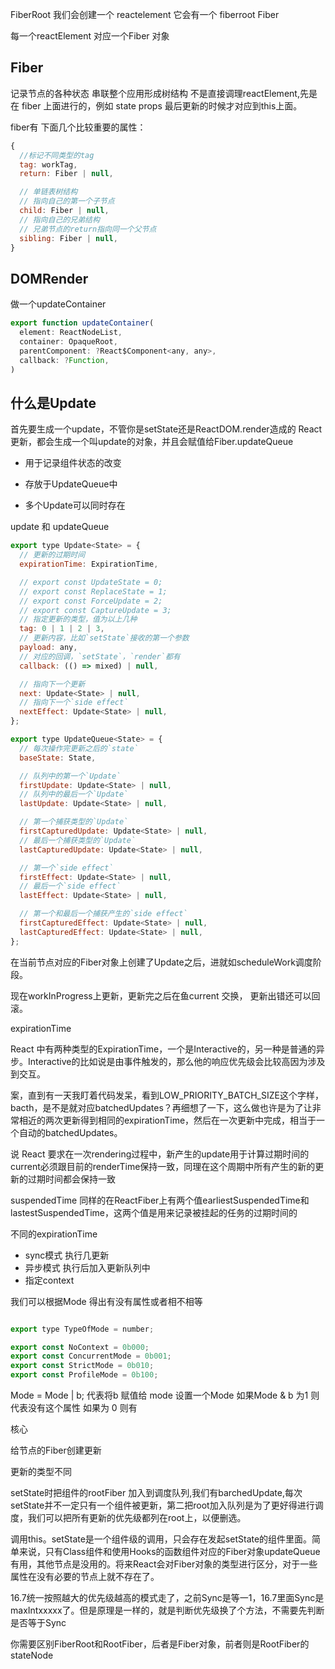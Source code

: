 

FiberRoot
我们会创建一个 reactelement 它会有一个 fiberroot
Fiber

每一个reactElement 对应一个Fiber 对象

## Fiber
记录节点的各种状态
串联整个应用形成树结构
不是直接调理reactElement,先是在 fiber 上面进行的，例如 state props 最后更新的时候才对应到this上面。


fiber有 下面几个比较重要的属性：
```js
{
  //标记不同类型的tag
  tag: workTag,
  return: Fiber | null,

  // 单链表树结构
  // 指向自己的第一个子节点
  child: Fiber | null,
  // 指向自己的兄弟结构
  // 兄弟节点的return指向同一个父节点
  sibling: Fiber | null,
}
```

## DOMRender

做一个updateContainer

```js
export function updateContainer(
  element: ReactNodeList,
  container: OpaqueRoot,
  parentComponent: ?React$Component<any, any>,
  callback: ?Function,
)

```

## 什么是Update

首先要生成一个update，不管你是setState还是ReactDOM.render造成的 React 更新，都会生成一个叫update的对象，并且会赋值给Fiber.updateQueue

* 用于记录组件状态的改变

* 存放于UpdateQueue中

* 多个Update可以同时存在

update 和 updateQueue
```js
export type Update<State> = {
  // 更新的过期时间
  expirationTime: ExpirationTime,

  // export const UpdateState = 0;
  // export const ReplaceState = 1;
  // export const ForceUpdate = 2;
  // export const CaptureUpdate = 3;
  // 指定更新的类型，值为以上几种
  tag: 0 | 1 | 2 | 3,
  // 更新内容，比如`setState`接收的第一个参数
  payload: any,
  // 对应的回调，`setState`，`render`都有
  callback: (() => mixed) | null,

  // 指向下一个更新
  next: Update<State> | null,
  // 指向下一个`side effect`
  nextEffect: Update<State> | null,
};

```

```js
export type UpdateQueue<State> = {
  // 每次操作完更新之后的`state`
  baseState: State,

  // 队列中的第一个`Update`
  firstUpdate: Update<State> | null,
  // 队列中的最后一个`Update`
  lastUpdate: Update<State> | null,

  // 第一个捕获类型的`Update`
  firstCapturedUpdate: Update<State> | null,
  // 最后一个捕获类型的`Update`
  lastCapturedUpdate: Update<State> | null,

  // 第一个`side effect`
  firstEffect: Update<State> | null,
  // 最后一个`side effect`
  lastEffect: Update<State> | null,

  // 第一个和最后一个捕获产生的`side effect`
  firstCapturedEffect: Update<State> | null,
  lastCapturedEffect: Update<State> | null,
};

```
在当前节点对应的Fiber对象上创建了Update之后，进就如scheduleWork调度阶段。

现在workInProgress上更新，更新完之后在鱼current 交换， 更新出错还可以回滚。


expirationTime

React 中有两种类型的ExpirationTime，一个是Interactive的，另一种是普通的异步。Interactive的比如说是由事件触发的，那么他的响应优先级会比较高因为涉及到交互。

案，直到有一天我盯着代码发呆，看到LOW_PRIORITY_BATCH_SIZE这个字样，bacth，是不是就对应batchedUpdates？再细想了一下，这么做也许是为了让非常相近的两次更新得到相同的expirationTime，然后在一次更新中完成，相当于一个自动的batchedUpdates。

说 React 要求在一次rendering过程中，新产生的update用于计算过期时间的current必须跟目前的renderTime保持一致，同理在这个周期中所有产生的新的更新的过期时间都会保持一致

suspendedTime
同样的在ReactFiber上有两个值earliestSuspendedTime和lastestSuspendedTime，这两个值是用来记录被挂起的任务的过期时间的


不同的expirationTime

* sync模式  执行几更新
* 异步模式  执行后加入更新队列中
* 指定context  

我们可以根据Mode 得出有没有属性或者相不相等

```js

export type TypeOfMode = number;

export const NoContext = 0b000;
export const ConcurrentMode = 0b001;
export const StrictMode = 0b010;
export const ProfileMode = 0b100;

```
Mode = Mode | b; 代表将b 赋值给 mode
设置一个Mode 如果Mode & b 为1 则代表没有这个属性 如果为 0 则有


核心

给节点的Fiber创建更新

更新的类型不同


setState时把组件的rootFiber 加入到调度队列,我们有barchedUpdate,每次setState并不一定只有一个组件被更新，第二把root加入队列是为了更好得进行调度，我们可以把所有更新的优先级都列在root上，以便删选。

调用this。setState是一个组件级的调用，只会存在发起setState的组件里面。简单来说，只有Class组件和使用Hooks的函数组件对应的Fiber对象updateQueue有用，其他节点是没用的。将来React会对Fiber对象的类型进行区分，对于一些属性在没有必要的节点上就不存在了。

16.7统一按照越大的优先级越高的模式走了，之前Sync是等一1，16.7里面Sync是maxIntxxxxx了。但是原理是一样的，就是判断优先级换了个方法，不需要先判断是否等于Sync

你需要区别FiberRoot和RootFiber，后者是Fiber对象，前者则是RootFiber的stateNode



































































